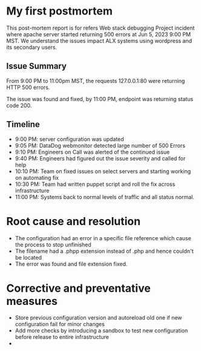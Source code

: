 # My first postmortem
This post-mortem report is for refers Web stack debugging Project incident
where apache server started returning 500 errors at Jun 5, 
2023 9:00 PM MST. We understand the issues impact ALX  systems 
using wordpress and its secondary users. 
## Issue Summary 
From 9:00  PM to 11:00pm MST, the requests 127.0.0.1:80 were returning HTTP 500 errors.

The issue was found and fixed, by 11:00 PM, endpoint was returning status code 200. 

## Timeline
+ 9:00 PM: server configuration was updated
+ 9:05 PM: DataDog webmonitor detected large number of 500 Errors
+ 9:10 PM: Engineers on Call was alerted of the continued issue
+ 9:40 PM: Engineers had figured out the issue severity and called for help
+ 10:10 PM: Team on fixed issues on select servers and starting working on automating fix
+ 10:30 PM: Team had written puppet script and roll the fix across infrastructure
+ 11:00 PM: Systems back to normal levels of traffic and all status normal.
# Root cause and resolution

+ The configuration had an error in a specific file reference which cause the process to stop unfinished
+ The filename had a .phpp extension instead of .php and hence couldn't be located
+ The error was found and file extension fixed.

# Corrective and preventative measures
+ Store previous configuration version and autoreload old one if new configuration fail for minor changes
+ Add more checks by introducing a sandbox to test new configuration before release to entire infrastructure
+ 